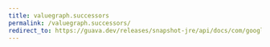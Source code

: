 ```yaml
---
title: valuegraph.successors
permalink: /valuegraph.successors/
redirect_to: https://guava.dev/releases/snapshot-jre/api/docs/com/google/common/graph/ValueGraph.html#successors-N-
---
```

